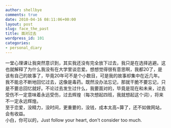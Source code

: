 ```yaml
---
author: shellbye
comments: true
date: 2010-04-16 08:11:06+00:00
layout: post
slug: face_the_past
title: 面对过去
wordpress_id: 101
categories:
- personal_diary
---
```


一堂心理课让我突然意识到，其实我还没有完全放下过去，我只是在选择逃避。这也就解释了为什么我没有在大学里谈恋爱。想想觉得很有意思啊，我都20了，是该有自己的故事了，毕竟20年可不是个小数目，可是我的故事却集中在近几年。我不能总不断地回忆过去，这像是毒药。既然没办法忘记，那就干脆不要忘记，只是不要总回忆就好。不论过去发生过什么，我要面对的，毕竟是现在和未来，过去受伤不一定意味着永远受伤，过去辉煌（每次想起四班，我就想起这个词），将来不一定永远辉煌。  
至于恋爱，没精力，没时间，更重要的，没钱，成本太高~算了，还不如做网站，会有收益。  
小白，你可以的，Just follow your heart, don't consider too much.

